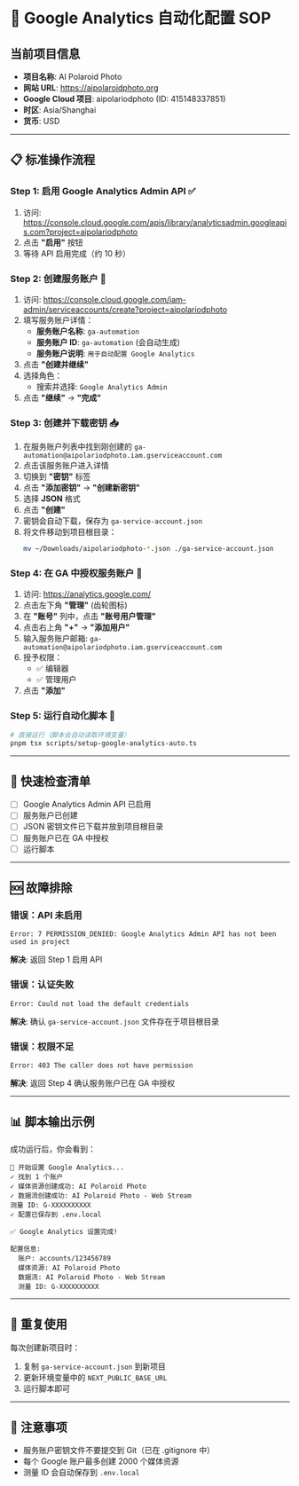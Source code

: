 # 🚀 Google Analytics 自动化配置 SOP

## 当前项目信息
- **项目名称**: AI Polaroid Photo  
- **网站 URL**: https://aipolaroidphoto.org
- **Google Cloud 项目**: aipolariodphoto (ID: 415148337851)
- **时区**: Asia/Shanghai
- **货币**: USD

---

## 📋 标准操作流程

### Step 1: 启用 Google Analytics Admin API ✅

1. 访问: https://console.cloud.google.com/apis/library/analyticsadmin.googleapis.com?project=aipolariodphoto
2. 点击 **"启用"** 按钮
3. 等待 API 启用完成（约 10 秒）

### Step 2: 创建服务账户 🔑

1. 访问: https://console.cloud.google.com/iam-admin/serviceaccounts/create?project=aipolariodphoto
2. 填写服务账户详情：
   - **服务账户名称**: `ga-automation`
   - **服务账户 ID**: `ga-automation` (会自动生成)
   - **服务账户说明**: `用于自动配置 Google Analytics`
3. 点击 **"创建并继续"**
4. 选择角色：
   - 搜索并选择: `Google Analytics Admin`
5. 点击 **"继续"** → **"完成"**

### Step 3: 创建并下载密钥 📥

1. 在服务账户列表中找到刚创建的 `ga-automation@aipolariodphoto.iam.gserviceaccount.com`
2. 点击该服务账户进入详情
3. 切换到 **"密钥"** 标签
4. 点击 **"添加密钥"** → **"创建新密钥"**
5. 选择 **JSON** 格式
6. 点击 **"创建"**
7. 密钥会自动下载，保存为 `ga-service-account.json`
8. 将文件移动到项目根目录：
   ```bash
   mv ~/Downloads/aipolariodphoto-*.json ./ga-service-account.json
   ```

### Step 4: 在 GA 中授权服务账户 🔐

1. 访问: https://analytics.google.com/
2. 点击左下角 **"管理"** (齿轮图标)
3. 在 **"账号"** 列中，点击 **"账号用户管理"**
4. 点击右上角 **"+"** → **"添加用户"**
5. 输入服务账户邮箱: `ga-automation@aipolariodphoto.iam.gserviceaccount.com`
6. 授予权限：
   - ✅ 编辑器
   - ✅ 管理用户
7. 点击 **"添加"**

### Step 5: 运行自动化脚本 🎯

```bash
# 直接运行（脚本会自动读取环境变量）
pnpm tsx scripts/setup-google-analytics-auto.ts
```

---

## 📝 快速检查清单

- [ ] Google Analytics Admin API 已启用
- [ ] 服务账户已创建
- [ ] JSON 密钥文件已下载并放到项目根目录
- [ ] 服务账户已在 GA 中授权
- [ ] 运行脚本

---

## 🆘 故障排除

### 错误：API 未启用
```
Error: 7 PERMISSION_DENIED: Google Analytics Admin API has not been used in project
```
**解决**: 返回 Step 1 启用 API

### 错误：认证失败
```
Error: Could not load the default credentials
```
**解决**: 确认 `ga-service-account.json` 文件存在于项目根目录

### 错误：权限不足
```
Error: 403 The caller does not have permission
```
**解决**: 返回 Step 4 确认服务账户已在 GA 中授权

---

## 📊 脚本输出示例

成功运行后，你会看到：
```
🚀 开始设置 Google Analytics...
✓ 找到 1 个账户
✓ 媒体资源创建成功: AI Polaroid Photo
✓ 数据流创建成功: AI Polaroid Photo - Web Stream
测量 ID: G-XXXXXXXXXX
✓ 配置已保存到 .env.local

✅ Google Analytics 设置完成!

配置信息:
  账户: accounts/123456789
  媒体资源: AI Polaroid Photo
  数据流: AI Polaroid Photo - Web Stream
  测量 ID: G-XXXXXXXXXX
```

---

## 🔄 重复使用

每次创建新项目时：
1. 复制 `ga-service-account.json` 到新项目
2. 更新环境变量中的 `NEXT_PUBLIC_BASE_URL`
3. 运行脚本即可

---

## 📌 注意事项

- 服务账户密钥文件不要提交到 Git（已在 .gitignore 中）
- 每个 Google 账户最多创建 2000 个媒体资源
- 测量 ID 会自动保存到 `.env.local`